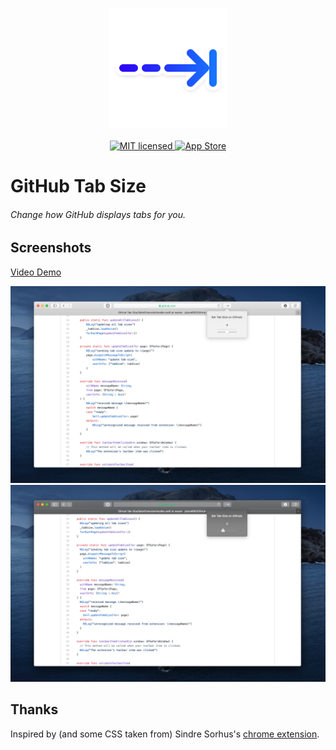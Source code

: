 <p align="center">
	<img width=192px src="GitHub/Icon.png" /><br><br>
	<a href="./LICENSE">
		<img alt="MIT licensed" src="https://img.shields.io/badge/license-MIT-blue.svg" />
	</a>
    <a href="https://apps.apple.com/app/id1494353585">
        <img alt="App Store" src="https://img.shields.io/itunes/v/1494353585" />
    </a>
</p>

# GitHub Tab Size

###### Change how GitHub displays tabs for you.

## Screenshots

[Video Demo](https://youtu.be/LI-oowoQmLQ)

<img src="GitHub/size 4.png" alt="screenshot with tab size 4" />
<img src="GitHub/size 2.png" alt="screenshot with tab size 2" />

## Thanks

Inspired by (and some CSS taken from) Sindre Sorhus's [chrome extension](https://github.com/sindresorhus/tab-size-on-github).

